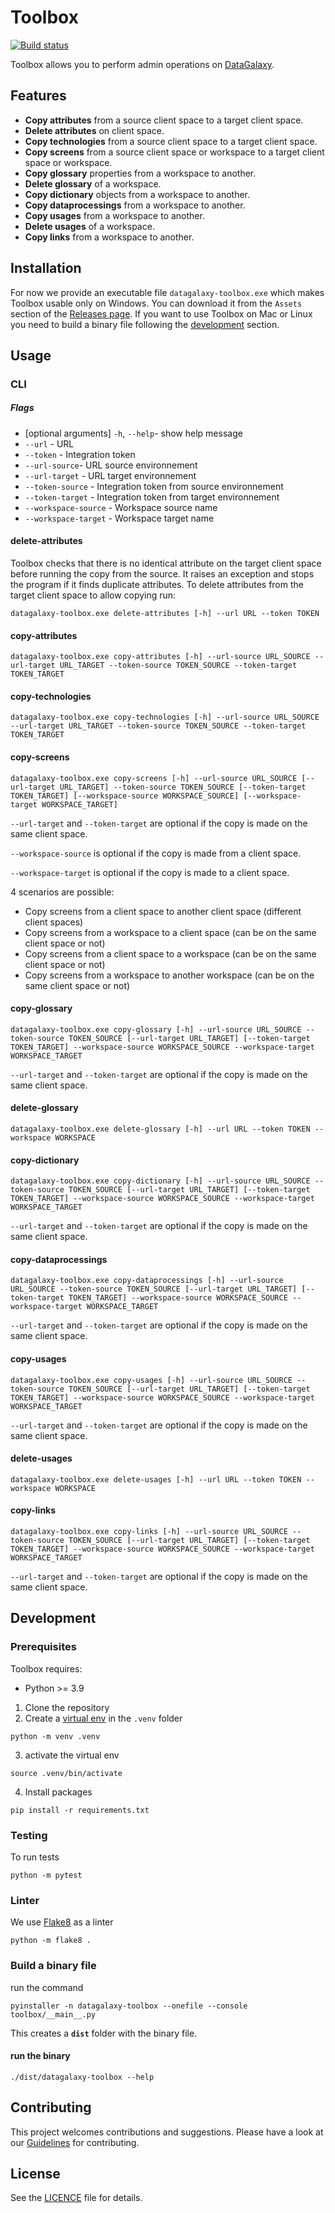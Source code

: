 # Toolbox

[![Build status](../../workflows/CI/badge.svg)](../../actions?query=workflow%3ACI)

Toolbox allows you to perform admin operations on [DataGalaxy](https://www.datagalaxy.com). 

## Features
- **Copy attributes** from a source client space to a target client space.
- **Delete attributes** on client space.
- **Copy technologies** from a source client space to a target client space.
- **Copy screens** from a source client space or workspace to a target client space or workspace.
- **Copy glossary** properties from a workspace to another.
- **Delete glossary** of a workspace.
- **Copy dictionary** objects from a workspace to another.
- **Copy dataprocessings** from a workspace to another.
- **Copy usages** from a workspace to another.
- **Delete usages** of a workspace.
- **Copy links** from a workspace to another.

## Installation

For now we provide an executable file `datagalaxy-toolbox.exe` which makes Toolbox usable only on Windows.
You can download it from the `Assets` section of the [Releases page](https://github.com/datagalaxy-lab/datagalaxy-toolbox/releases).
If you want to use Toolbox on Mac or Linux you need to build a binary file following the [development](#development) section.

## Usage

### CLI

##### Flags
- [optional arguments] `-h`, `--help`- show help message  
- `--url` - URL 
- `--token` - Integration token 
- `--url-source`- URL source environnement
- `--url-target` - URL target environnement 
- `--token-source` - Integration token from source environnement
- `--token-target` - Integration token from target environnement
- `--workspace-source` - Workspace source name
- `--workspace-target` - Workspace target name





#### delete-attributes

Toolbox checks that there is no identical attribute on the target client space before running the copy from the source. It raises an exception and stops the program if it finds duplicate attributes.
To delete attributes from the target client space to allow copying run: 
```
datagalaxy-toolbox.exe delete-attributes [-h] --url URL --token TOKEN
```

#### copy-attributes

```
datagalaxy-toolbox.exe copy-attributes [-h] --url-source URL_SOURCE --url-target URL_TARGET --token-source TOKEN_SOURCE --token-target TOKEN_TARGET
```

#### copy-technologies

```
datagalaxy-toolbox.exe copy-technologies [-h] --url-source URL_SOURCE --url-target URL_TARGET --token-source TOKEN_SOURCE --token-target TOKEN_TARGET
```

#### copy-screens

```
datagalaxy-toolbox.exe copy-screens [-h] --url-source URL_SOURCE [--url-target URL_TARGET] --token-source TOKEN_SOURCE [--token-target TOKEN_TARGET] [--workspace-source WORKSPACE_SOURCE] [--workspace-target WORKSPACE_TARGET]
```
 `--url-target` and `--token-target` are optional if the copy is made on the same client space.

 `--workspace-source` is optional if the copy is made from a client space.

 `--workspace-target` is optional if the copy is made to a client space.
 
 4 scenarios are possible:
  - Copy screens from a client space to another client space (different client spaces)
  - Copy screens from a workspace to a client space (can be on the same client space or not)
  - Copy screens from a client space to a workspace (can be on the same client space or not)
  - Copy screens from a workspace to another workspace (can be on the same client space or not)

#### copy-glossary

```
datagalaxy-toolbox.exe copy-glossary [-h] --url-source URL_SOURCE --token-source TOKEN_SOURCE [--url-target URL_TARGET] [--token-target TOKEN_TARGET] --workspace-source WORKSPACE_SOURCE --workspace-target WORKSPACE_TARGET
```
 `--url-target` and `--token-target` are optional if the copy is made on the same client space.

#### delete-glossary

```
datagalaxy-toolbox.exe delete-glossary [-h] --url URL --token TOKEN --workspace WORKSPACE
```

#### copy-dictionary

```
datagalaxy-toolbox.exe copy-dictionary [-h] --url-source URL_SOURCE --token-source TOKEN_SOURCE [--url-target URL_TARGET] [--token-target TOKEN_TARGET] --workspace-source WORKSPACE_SOURCE --workspace-target WORKSPACE_TARGET
```
 `--url-target` and `--token-target` are optional if the copy is made on the same client space.

#### copy-dataprocessings

```
datagalaxy-toolbox.exe copy-dataprocessings [-h] --url-source URL_SOURCE --token-source TOKEN_SOURCE [--url-target URL_TARGET] [--token-target TOKEN_TARGET] --workspace-source WORKSPACE_SOURCE --workspace-target WORKSPACE_TARGET
```
 `--url-target` and `--token-target` are optional if the copy is made on the same client space.

#### copy-usages

```
datagalaxy-toolbox.exe copy-usages [-h] --url-source URL_SOURCE --token-source TOKEN_SOURCE [--url-target URL_TARGET] [--token-target TOKEN_TARGET] --workspace-source WORKSPACE_SOURCE --workspace-target WORKSPACE_TARGET
```
 `--url-target` and `--token-target` are optional if the copy is made on the same client space.

#### delete-usages

```
datagalaxy-toolbox.exe delete-usages [-h] --url URL --token TOKEN --workspace WORKSPACE
```

#### copy-links

```
datagalaxy-toolbox.exe copy-links [-h] --url-source URL_SOURCE --token-source TOKEN_SOURCE [--url-target URL_TARGET] [--token-target TOKEN_TARGET] --workspace-source WORKSPACE_SOURCE --workspace-target WORKSPACE_TARGET
```
 `--url-target` and `--token-target` are optional if the copy is made on the same client space.


## Development 

### Prerequisites

Toolbox requires:

- Python >= 3.9

1. Clone the repository
2. Create a [virtual env](https://docs.python.org/3/tutorial/venv.html) in the `.venv` folder 
```
python -m venv .venv
```
3. activate the virtual env
```
source .venv/bin/activate
```
4. Install packages
````
pip install -r requirements.txt
````

### Testing

To run tests
```
python -m pytest
```

### Linter

We use [Flake8](https://pypi.org/project/flake8/) as a linter
```
python -m flake8 .
```
### Build a binary file

run the command
```
pyinstaller -n datagalaxy-toolbox --onefile --console toolbox/__main__.py
```

This creates a **`dist`** folder with the binary file.

#### run the binary

````
./dist/datagalaxy-toolbox --help
````

## Contributing

This project welcomes contributions and suggestions.
Please have a look at our [Guidelines](CONTRIBUTING.md) for contributing.

## License

See the [LICENCE](LICENSE) file for details.